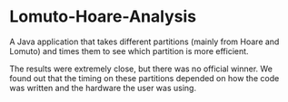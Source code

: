 # Lomuto-Hoare-Analysis

A Java application that takes different partitions (mainly from Hoare and Lomuto) and times them to see which partition is more efficient. 

The results were extremely close, but there was no official winner. We found out that the timing on these partitions depended on how the code was written and the hardware the user was using.
